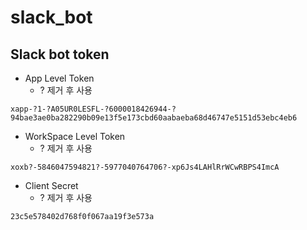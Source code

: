 # slack_bot

## Slack bot token
- App Level Token
    - ? 제거 후 사용
```
xapp-?1-?A05UR0LESFL-?6000018426944-?94bae3ae0ba282290b09e13f5e173cbd60aabaeba68d46747e5151d53ebc4eb6
```

- WorkSpace Level Token
    - ? 제거 후 사용
```
xoxb?-5846047594821?-5977040764706?-xp6Js4LAHlRrWCwRBPS4ImcA
```

- Client Secret
    - ? 제거 후 사용
```
23c5e578402d768f0f067aa19f3e573a
```